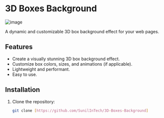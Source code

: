 # 3D Boxes Background

![image](https://github.com/SunilInTech/3D-Boxes-Background/assets/156542613/342fb33d-e234-4312-9342-0b56b2f7fa1f)

A dynamic and customizable 3D box background effect for your web pages.

## Features

* Create a visually stunning 3D box background effect.
* Customize box colors, sizes, and animations (if applicable).
* Lightweight and performant.
* Easy to use.

## Installation

1. Clone the repository:

   ```bash
   git clone [https://github.com/SunilInTech/3D-Boxes-Background]
